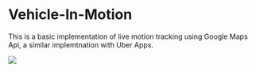 # Vehicle-In-Motion

This is a basic implementation of live motion tracking using Google Maps Api, a similar implemtnation with Uber Apps.

<img src ="https://github.com/frankodoom/MotionVehicleTracker/blob/master/app/src/main/res/drawable/screen.gif"/>


